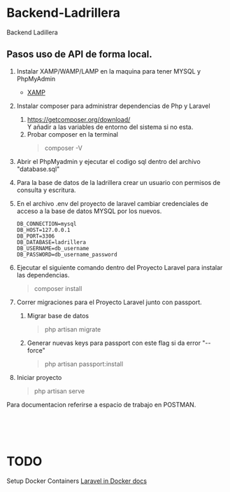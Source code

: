 # Backend-Ladrillera

Backend Ladillera

## Pasos uso de API de forma local.

1.  Instalar XAMP/WAMP/LAMP en la maquina para tener MYSQL y PhpMyAdmin  
    -  [XAMP](https://www.apachefriends.org/es/download.html)    
2.  Instalar composer para administrar dependencias de Php y Laravel  
    1.  https://getcomposer.org/download/  
    Y añadir a las variables de entorno del sistema si no esta.
    2.  Probar composer en la terminal
          > composer -V    

3.  Abrir el PhpMyadmin y ejecutar el codigo sql dentro del archivo "database.sql"
4.  Para la base de datos de la ladrillera crear un usuario con permisos de consulta y escritura.
5.  En el archivo .env del proyecto de laravel cambiar credenciales de acceso a la base de datos MYSQL por los nuevos.  
    ```
    DB_CONNECTION=mysql
    DB_HOST=127.0.0.1
    DB_PORT=3306
    DB_DATABASE=ladrillera
    DB_USERNAME=db_username
    DB_PASSWORD=db_username_password
    ```
6.  Ejecutar el siguiente comando dentro del Proyecto Laravel para instalar las dependencias.
    >  composer install  
7. Correr migraciones para el Proyecto Laravel junto con passport.
   1. Migrar base de datos
       > php artisan migrate
   2. Generar nuevas keys para passport con este flag si da error "--force" 
       > php artisan passport:install   
8.  Iniciar proyecto
    >  php artisan serve  

Para documentacion referirse a espacio de trabajo en POSTMAN.

&nbsp;  
&nbsp;  
&nbsp;  

# TODO
Setup Docker Containers
[Laravel in Docker docs](https://buddy.works/guides/laravel-in-docker?utm_source=medium&utm_medium=post&utm_campaign=laravel-in-docker&utm_content=link)
